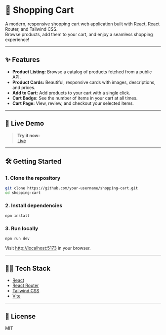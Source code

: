 # 🛒 Shopping Cart

A modern, responsive shopping cart web application built with React, React Router, and Tailwind CSS.  
Browse products, add them to your cart, and enjoy a seamless shopping experience!

---

## ✨ Features

- **Product Listing:** Browse a catalog of products fetched from a public API.
- **Product Cards:** Beautiful, responsive cards with images, descriptions, and prices.
- **Add to Cart:** Add products to your cart with a single click.
- **Cart Badge:** See the number of items in your cart at all times.
- **Cart Page:** View, review, and checkout your selected items.

---

## 🚀 Live Demo

> **Try it now:**  
> [Live](https://project-shopping-cart-f3e.pages.dev/)


---

## 🛠️ Getting Started

### 1. **Clone the repository**
```bash
git clone https://github.com/your-username/shopping-cart.git
cd shopping-cart
```

### 2. **Install dependencies**
```bash
npm install
```

### 3. **Run locally**
```bash
npm run dev
```
Visit [http://localhost:5173](http://localhost:5173) in your browser.


---

## 🧑‍💻 Tech Stack

- [React](https://react.dev/)
- [React Router](https://reactrouter.com/)
- [Tailwind CSS](https://tailwindcss.com/)
- [Vite](https://vitejs.dev/)

---

## 📄 License

MIT

